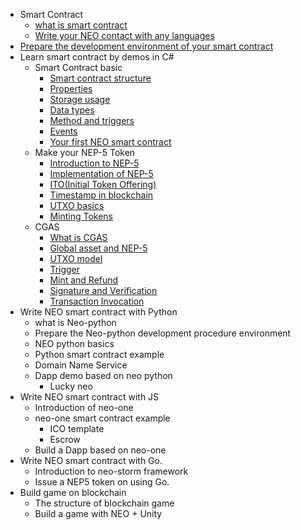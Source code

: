 - Smart Contract
    - [what is smart contract](What_is_smart_contract.md)
    - [Write your  NEO contact with any languages](What_is_smart_contract.md#write-smart-contracts-in-any-language)
- [Prepare the development environment of your smart contract](Development_set_up.md)
- Learn smart contract by demos in C#
	- Smart Contract basic
		- [Smart contract structure](Smart_Contract_basics.md#1-contract-structure) 
		- [Properties](Smart_Contract_basics.md#2-constract-property)
		- [Storage usage](Smart_Contract_basics.md#2-storage-property)
		- [Data types](Smart_Contract_basics.md#3--data-type)
		- [Method and triggers](Smart_Contract_basics.md#6-events)
		- [Events](Smart_Contract_basics.md#6-events) 
		- [Your first NEO smart contract](Smart_Contract_basics.md#learn-by-demo)
	- Make your NEP-5 Token
		- [Introduction to NEP-5](What_is_nep5.md#introduction-to-nep-5)
		- [Implementation of NEP-5](What_is_nep5.md#implementation-of-nep-5)
		- [ITO(Initial Token Offering)](Give_an_ITO.md#give-an-ito-initial-token-offering)
		- [Timestamp in blockchain](Give_an_ITO.md#timestamp)
		- [UTXO basics](UTXO.md)
		- [Minting Tokens](Give_an_ITO.md#minttoken)
	- CGAS
		- [What is CGAS](cgs/1_what_is_cgas.md)
		- [Global asset and NEP-5](cgs/2_global_asset_and_nep5.md)
		- [UTXO model](cgs/3_utxo_model.md)
		- [Trigger](cgs/4_trigger.md)
		- [Mint and Refund](cgs/5_minttokens_and_refund.md)
		- [Signature and Verification](cgs/6_minttokens_and_refund.md)
		- [Transaction Invocation](cgs/7_invocation.md)
- Write NEO smart contract with Python 
	- what is Neo-python
	- Prepare the Neo-python development procedure environment 
	- NEO python basics
	- Python smart contract example
	- Domain Name Service
	- Dapp demo based on neo python
		- Lucky neo 
- Write NEO smart contract with JS
	- Introduction of neo-one
	- neo-one smart contract example
		- ICO template
		- Escrow
	- Build a Dapp based on neo-one 
- Write NEO smart contract with Go.
	- Introduction to neo-storm framework
	- Issue a NEP5 token on using Go.
- Build game on blockchain
	- The structure of blockchain game
	- Build a game with NEO + Unity
